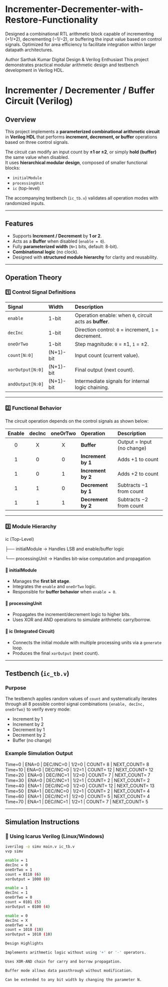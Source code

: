 # Incrementer-Decrementer-with-Restore-Functionality
Designed a combinational RTL arithmetic block capable of incrementing (+1/+2), decrementing (−1/−2), or buffering the input value based on control signals. Optimized for area efficiency to facilitate integration within larger datapath architectures.

Author
Sarthak Kumar
Digital Design & Verilog Enthusiast
This project demonstrates practical modular arithmetic design and testbench development in Verilog HDL.


# Incrementer / Decrementer / Buffer Circuit (Verilog)

##  Overview
This project implements a **parameterized combinational arithmetic circuit** in **Verilog HDL** that performs **increment, decrement, or buffer** operations based on three control signals.

The circuit can modify an input count by **±1 or ±2**, or simply **hold (buffer)** the same value when disabled.  
It uses **hierarchical modular design**, composed of smaller functional blocks:
- `initialModule`
- `processingUnit`
- `ic` (top-level)

The accompanying testbench (`ic_tb.v`) validates all operation modes with randomized inputs.

---

##  Features
- Supports **Increment / Decrement** by **1 or 2**.  
- Acts as a **Buffer** when disabled (`enable = 0`).  
- Fully **parameterized width** (`N+1` bits, default: 8-bit).  
- **Combinational logic** (no clock).  
- Designed with **structured module hierarchy** for clarity and reusability.

---

##  Operation Theory

### 1️⃣ Control Signal Definitions
| Signal | Width | Description |
|:-------|:------|:-------------|
| `enable` | 1-bit | Operation enable: when `0`, circuit acts as **buffer**. |
| `decInc` | 1-bit | Direction control: `0` = increment, `1` = decrement. |
| `oneOrTwo` | 1-bit | Step magnitude: `0` = ±1, `1` = ±2. |
| `count[N:0]` | (N+1)-bit | Input count (current value). |
| `xorOutput[N:0]` | (N+1)-bit | Final output (next count). |
| `andOutput[N:0]` | (N+1)-bit | Intermediate signals for internal logic chaining. |

---

### 2️⃣ Functional Behavior
The circuit operation depends on the control signals as shown below:

| Enable | decInc | oneOrTwo | Operation | Description |
|:------:|:------:|:--------:|:-----------|:-------------|
| 0 | X | X | **Buffer** | Output = Input (no change) |
| 1 | 0 | 0 | **Increment by 1** | Adds +1 to count |
| 1 | 0 | 1 | **Increment by 2** | Adds +2 to count |
| 1 | 1 | 0 | **Decrement by 1** | Subtracts −1 from count |
| 1 | 1 | 1 | **Decrement by 2** | Subtracts −2 from count |

---

### 3️⃣ Module Hierarchy

ic (Top-Level)

├── initialModule → Handles LSB and enable/buffer logic

└── processingUnit → Handles bit-wise computation and propagation

#### 🔹 initialModule
- Manages the **first bit stage**.
- Integrates the `enable` and `oneOrTwo` logic.
- Responsible for **buffer behavior** when `enable = 0`.

#### 🔹 processingUnit
- Propagates the increment/decrement logic to higher bits.
- Uses XOR and AND operations to simulate arithmetic carry/borrow.

#### 🔹 ic (Integrated Circuit)
- Connects the initial module with multiple processing units via a `generate` loop.
- Produces the final `xorOutput` (next count).

---

##  Testbench (`ic_tb.v`)

###  Purpose
The testbench applies random values of `count` and systematically iterates through all 8 possible control signal combinations `{enable, decInc, oneOrTwo}` to verify every mode:
- Increment by 1
- Increment by 2
- Decrement by 1
- Decrement by 2
- Buffer (no change)

###  Example Simulation Output

Time=0 | ENA=0 | DEC/INC=0 | 1/2=0 | COUNT=  8 | NEXT_COUNT=  8
Time=10 | ENA=0 | DEC/INC=0 | 1/2=1 | COUNT= 12 | NEXT_COUNT= 12
Time=20 | ENA=0 | DEC/INC=1 | 1/2=0 | COUNT=  7 | NEXT_COUNT=  7
Time=30 | ENA=0 | DEC/INC=1 | 1/2=1 | COUNT=  2 | NEXT_COUNT=  2
Time=40 | ENA=1 | DEC/INC=0 | 1/2=0 | COUNT= 12 | NEXT_COUNT= 13
Time=50 | ENA=1 | DEC/INC=0 | 1/2=1 | COUNT=  2 | NEXT_COUNT=  4
Time=60 | ENA=1 | DEC/INC=1 | 1/2=0 | COUNT=  5 | NEXT_COUNT=  4
Time=70 | ENA=1 | DEC/INC=1 | 1/2=1 | COUNT=  7 | NEXT_COUNT=  5

---

##  Simulation Instructions

### 🔧 Using Icarus Verilog (Linux/Windows)
```bash
iverilog -o simv main.v ic_tb.v
vvp simv

enable = 1
decInc = 0
oneOrTwo = 1
count = 0110 (6)
xorOutput = 1000 (8)

enable = 1
decInc = 1
oneOrTwo = 0
count = 0101 (5)
xorOutput = 0100 (4)

enable = 0
decInc = X
oneOrTwo = X
count = 1010 (10)
xorOutput = 1010 (10)

Design Highlights

Implements arithmetic logic without using '+' or '-' operators.

Uses XOR-AND chain for carry and borrow propagation.

Buffer mode allows data passthrough without modification.

Can be extended to any bit width by changing the parameter N.

